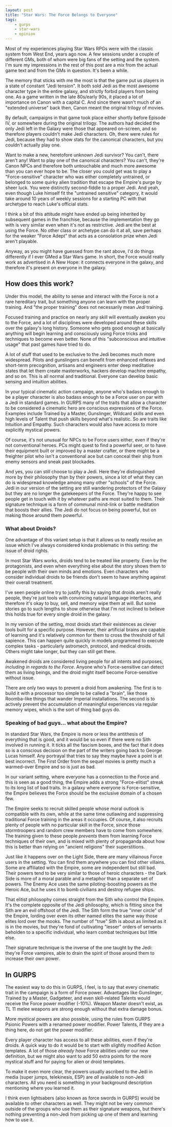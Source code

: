 ```yaml
---
layout: post
title: "Star Wars: The Force Belongs to Everyone"
tags:
    - gurps
    - star-wars
    - opinion
---
```


Most of my experiences playing Star Wars RPGs were with the classic system from
West End, years ago now. A few sessions under a couple of different GMs, both of
whom were big fans of the setting and the system. I'm sure my impressions in the
rest of this post are a mix from the actual game text and from the GMs in
question. It's been a while.

The memory that sticks with me the most is that the game put us players in a
state of constant "Jedi tension". It both sold Jedi as the most awesome
character type in the entire galaxy, and strictly forbid players from being
one. As a game written in the late 80s/early 90s, it placed a lot of importance
on Canon with a capital C. And since there wasn't much of an "extended universe"
back then, Canon meant the original trilogy of movies.

By default, campaigns in that game took place either shortly before Episode IV,
or somewhere during the original trilogy. The authors had decided the only Jedi
left in the Galaxy were those that appeared on-screen, and so therefore players
couldn't make Jedi characters. Oh, there were rules for Jedi, because they had
to show stats for the canonical characters, but you couldn't actually play one.

Want to make a new, heretofore unknown Jedi survivor? You can't, there aren't
any! Want to play one of the canonical characters? You can't, they're Canon NPCs
and therefore both untouchable and much more awesome than you can ever hope to
be. The closer you could get was to play a "Force-sensitive" character who was
either completely untrained, or belonged to some quirky alien tradition that
escape the Empire's purge by sheer luck. You were distinctly second-fiddle to a
proper Jedi. And yeah, even though Luke himself fit the "untrained sensitive"
category, it would take around 10 years of weekly sessions for a starting PC
with that archetype to reach Luke's official stats.

I think a bit of this attitude might have ended up being inherited by subsequent
games in the franchise, because the implementation they go with is very similar
even when it's not as restrictive. Jedi are the best at using the Force. No
other class or archetype can do it at all, save perhaps for the weaker "Force
Adept" that acts as a consolation prize when Jedi aren't playable.

Anyway, as you might have guessed from the rant above, I'd do things differently
if I ever GMed a Star Wars game. In short, the Force would really work as
advertised in A New Hope: it connects everyone in the galaxy, and therefore it's
present on everyone in the galaxy.

## How does this work?

Under this model, the ability to sense and interact with the Force is not a rare
hereditary trait, but something anyone can learn with the proper training. And
"the proper training" does not necessarily mean _Jedi_ training.

Focused training and practice on nearly any skill will eventually awaken you to
the Force, and a lot of disciplines were developed around these skills over the
galaxy's long history. Someone who gets good enough at basically anything will
begin learning and consciously using Force tricks and techniques to become even
better. None of this "subconscious and intuitive usage" that past games have
tried to do.

A lot of stuff that used to be exclusive to the Jedi becomes much more
widespread. Pilots and gunslingers can benefit from enhanced reflexes and
short-term precognition, artisans and engineers enter deep meditative states
that let them create masterworks, hackers develop machine empathy, and so
on. This is all normal and traditional. Everyone can develop basic sensing and
intuition abilities.

In your typical cinematic action campaign, anyone who's badass enough to be a
player character is also badass enough to be a Force user on par with a Jedi in
standard games. In GURPS many of the traits that allow a character to be
considered a cinematic hero are conscious expressions of the Force. Examples
include Trained by a Master, Gunslinger, Wildcard skills and even high levels of
Talent that push skills beyond what's realistic. So are traits like Intuition
and Empathy. Such characters would also have access to more explicitly mystical
powers.

Of course, it's not unusual for NPCs to be Force users either, even if they're
not conventional heroes. PCs might quest to find a powerful seer, or to have
their equipment built or improved by a master crafter, or there might be a
freighter pilot who isn't a conventional ace but can conceal their ship from
enemy sensors and sneak past blockades.

And yes, you can still choose to play a Jedi. Here they're distinguished more by
their philosophy than by their powers, since a lot of what they can do is
widespread knowledge among many other "schools" of the Force. Jedi in our
version of the setting are still wandering protectors of the Galaxy but they are
no longer the gatekeepers of the Force. They're happy to see people get in touch
with it by whatever paths are most suited to them. Their signature technique is
a form of communal mind-link or battle meditation that boosts their allies. The
Jedi do not focus on being powerful, but on making those around them powerful.

### What about Droids?

One advantage of this variant setup is that it allows us to neatly resolve an
issue which I've always considered kinda problematic in this setting: the issue
of droid rights.

In most Star Wars works, droids tend to be treated like property. Even by the
protagonists, and even when everything else about the story shows them to be
people with their own minds and emotions. Even characters who consider
individual droids to be friends don't seem to have anything against their
overall treatment.

I've seen people online try to justify this by saying that droids aren't really
people, they're just tools with convincing natural language interfaces, and
therefore it's okay to buy, sell, and memory wipe them at will. But some stories
go to such lengths to show otherwise that I'm not inclined to believe this holds
true for every single droid in the galaxy.

In my version of the setting, most droids start their existences as clever tools
built for a specific purpose. However, their artificial brains are capable of
learning and it's relatively common for them to cross the threshold of full
sapience. This can happen quite quickly in models programmed to execute complex
tasks - particularly astromech, protocol, and medical droids. Others might take
longer, but they can still get there.

Awakened droids are considered living people for all intents and purposes,
_including in regards to the Force_. Anyone who's Force-sensitive can detect
them as living beings, and the droid might itself become Force-sensitive without
issue.

There are only two ways to prevent a droid from awakening. The first is to build
it with a processor too simple to be called a "brain", like those Roomba-like
things that wander Imperial installations. The second is to actively prevent the
accumulation of meaningful experiences via regular memory wipes, which is the
sort of thing bad guys do.

### Speaking of bad guys... what about the Empire?

In standard Star Wars, the Empire is more or less the antithesis of everything
that is good, and it would be so even if there were no Sith involved in running
it. It ticks all the fascism boxes, and the fact that it does so is a conscious
decision on the part of the writers going back to George Lucas himself. Any
portrayal that tries to say they maybe have a point is at best incorrect. The
First Order from the sequel movies is pretty much a warmed-over Empire and so is
just as bad.

In our variant setting, where everyone has a connection to the Force and this is
seen as a good thing, the Empire adds a strong "Force-elitist" streak to its
long list of bad traits. In a galaxy where everyone is Force-sensitive, the
Empire believes the Force should be the exclusive domain of a chosen few.

The Empire seeks to recruit skilled people whose moral outlook is compatible
with its own, while at the same time outlawing and suppressing traditional Force
training in the areas it occupies. Of course, it also recruits plenty of people
with no particular skill in the Force, since those stormtroopers and random crew
members have to come from somewhere. The training given to these people
_prevents_ them from learning Force techniques of their own, and is mixed with
plenty of propaganda about how this is better than relying on "ancient
religions" their superstitions.

Just like it happens over on the Light Side, there are many villainous Force
users in the setting. You can find them anywhere you can find other
villains. Some are affiliated with the Empire, some are independent but still
bad. Their powers tend to be very similar to those of heroic characters - the
Dark Side is more of a moral parable and a metaphor than a separate set of
powers. The Enemy Ace uses the same piloting-boosting powers as the Heroic Ace,
but he uses it to bomb civilians and destroy refugee ships.

That elitist philosophy comes straight from the Sith who control the
Empire. It's the complete opposite of the Jedi philosophy, which is fitting
since the Sith are an evil offshoot of the Jedi. The Sith form the true "inner
circle" of the Empire, lording over even its other named elites the same way
those elites lord over the mooks. The number of "true" Sith is about as limited
as it is in the movies, but they're fond of cultivating "lesser" orders of
servants beholden to a specific individual, who learn combat techniques but
little else.

Their signature technique is the inverse of the one taught by the Jedi: they're
Force vampires, able to drain the spirit of those around them to increase their
own power.

## In GURPS

The easiest way to do this in GURPS, I feel, is to say that every cinematic
trait in the campaign is a form of Force power. Advantages like Gunslinger,
Trained by a Master, Gadgeteer, and even skill-related Talents would receive the
Force power modifier (-10%). Weapon Master doesn't exist, as TL 11 melee weapons
are strong enough without that extra damage bonus.

More mystical powers are also possible, using the rules from GURPS Psionic
Powers with a renamed power modifier. Power Talents, if they are a thing here,
do not get the power modifier.

Every player character has access to all these abilities, even if they're
droids. A quick way to do it would be to start with slightly modified Action
templates. A lot of those _already have_ Force abilities under our new
definition, but we might also want to add 50 extra points for the more mystical
stuff and for paying for alien or droid templates.

To make it even more clear, the powers usually ascribed to the Jedi in media
(super jumps, telekinesis, ESP) are _all_ available to non-Jedi characters. All
you need is something in your background description mentioning where you
learned it.

I think even lightsabers (also known as force swords in GURPS) would be
available to other characters as well. They might not be very common outside of
the groups who use them as their signature weapons, but there's nothing
preventing a non-Jedi from picking up one of them and learning how to use it.
